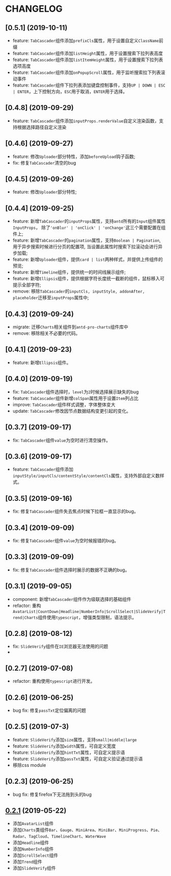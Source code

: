 # CHANGELOG

## [0.5.1] (2019-10-11)
  - feature: `TabCascader`组件添加`prefixCls`属性，用于设置自定义`ClassName`前缀
  - feature: `TabCascader`组件添加`listHeight`属性，用于设置搜索下拉列表高度
  - feature: `TabCascader`组件添加`listItemHeight`属性，用于设置搜索下拉列表选项高度
  - feature: `TabCascader`组件添加`onPopupScroll`属性，用于监听搜索拉下列表滚动事件
  - feature: `TabCascader`组件下拉列表添加键盘控制事件，支持`UP | DOWN | ESC | ENTER`，上下控制方向，`ESC`用于取消，`ENTER`用于选择。

## [0.4.8] (2019-09-29)
  - feature: `TabCascader`组件添加`inputProps.renderValue`自定义渲染函数，支持根据选择路径自定义渲染

## [0.4.6] (2019-09-27)
  - feature: 修改`Uploader`部分特性，添加`beforeUpload`钩子函数;
  - fix: 修复`TabCascader`清空的bug

## [0.4.5] (2019-09-26)
  - feature: 修改`Uploader`部分特性;

## [0.4.4] (2019-09-25)
  - feature: 新增`TabCascader`的`inputProps`属性，支持`antd`所有的`Input`组件属性`InputProps`， 除了`'onBlur' | 'onClick' | 'onChange'`这三个需要配置在组件上;
  - feature: 新增`TabCascader`的`pagination`属性，支持`Boolean | Pagination`, 用于异步搜索时候进行分页的配置项, 当设置此属性时搜索下拉滚动会进行异步加载;
  - feature: 新增`Uploader`组件，提供`card | list`两种样式，并提供上传组件的预览;
  - feature: 新增`Timeline`组件，提供统一的时间线展示组件;
  - feature: 新增`Ellipsis`组件，提供根据字符长度统一截断的组件，鼠标移入可提示全部字符;
  - remove: 移除`TabCascader`的`inputCls, inputStyle, addonAfter, placeholder`迁移至`inputProps`属性中;


## [0.4.3] (2019-09-24)
  - migrate: 迁移`Charts`相关组件到`antd-pro-charts`组件库中
  - remove: 移除相关不必要的代码。

## [0.4.1] (2019-09-23)
  - feature: 新增`Ellipsis`组件。

## [0.4.0] (2019-09-19)
  - fix: `TabCascader`组件选择时，`level`为`2`时候选择展示缺失的bug
  - feature: `TabCascader`组件新增`colSpan`属性用于设置`Item`列占比
  - improve: `TabCascader`组件样式调整，字体整体变大
  - update: `TabCascader`修改因节点数据结构变更引起的变化。

## [0.3.7] (2019-09-17)
  - fix: `TabCascader`组件`value`为空时进行清空操作。

## [0.3.6] (2019-09-17)
  - feature: `TabCascader`组件添加`inputStyle/inputCls/contentStyle/contentCls`属性，支持外部自定义数样式。

## [0.3.5] (2019-09-16)
  - fix: 修复`TabCascader`组件失去焦点时候下拉框一直显示的bug。

## [0.3.4] (2019-09-09)
  - fix: 修复`TabCascader`组件`value`为空时候报错的bug。

## [0.3.3] (2019-09-09)
  - fix: 修复`TabCascader`组件选择时展示的数据不正确的bug。

## [0.3.1] (2019-09-05)
  - component: 新增`TabCascader`组件作为级联选择的基础组件
  - refactor: 重构`AvatarList|CountDown|Headline|NumberInfo|ScrollSelect|SlideVerify|Trend|Charts`组件使用`typescript`，增强类型限制，语法提示。

## [0.2.8] (2019-08-12)
  - fix: `SlideVerify`组件在`IE`浏览器无法使用的问题
  - 
## [0.2.7] (2019-07-08)
  - refactor: 重构使用`typescript`进行开发。

## [0.2.6] (2019-06-25)
  - bug fix: 修复`passTxt`定位偏离的问题

## [0.2.5] (2019-07-3)
  - feature: `SlideVerify`添加`size`属性，支持`small|middle|large`
  - feature: `SlideVerify`添加`width`属性，可自定义宽度
  - feature: `SlideVerify`添加`hintTxt`属性，可自定义提示语
  - feature: `SlideVerify`添加`passTxt`属性，可自定义验证通过提示语
  - 移除css module

## [0.2.3] (2019-06-25)
  - bug fix: 修复firefox下无法拖到头的bug

## [0.2.1](https://github.com/m430/antd-pro-toolkit/compare/0.0.3...0.2.1) (2019-05-22)
  - 添加`AvatarList`组件
  - 添加`Charts`类组件`Bar`、`Gauge`、`MiniArea`、`MiniBar`、`MiniProgress`、`Pie`、`Radar`、`TagCloud`、`TimelineChart`、`WaterWave`
  - 添加`Headline`组件
  - 添加`NumberInfo`组件
  - 添加`ScrollSelect`组件
  - 添加`Trend`组件
  - 添加`SlideVerify`组件
